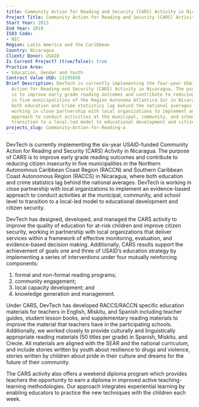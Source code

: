 ```yaml
---
title: Community Action for Reading and Security (CARS) Activity in Nicaragua
Project Title: Community Action for Reading and Security (CARS) Activity in Nicaragua
Start Year: 2013
End Year: 2019
ISO3 Code:
- NIC
Region: Latin America and the Caribbean
Country: Nicaragua
Client/ Donor: USAID
Is Current Project? (true/false): true
Practice Area:
- Education, Gender and Youth
Contract Value USD: 13195858
Brief Description: DevTech is currently implementing the four-year USAID-funded Community
  Action for Reading and Security (CARS) Activity in Nicaragua. The purpose of CARS
  is to improve early grade reading outcomes and contribute to reducing citizen insecurity
  in five municipalities of the Region Autonoma Atlantica Sur in Nicaragua, where
  both education and crime statistics lag behind the national averages. DevTech is
  working in close partnership with local organizations to implement an evidence-based
  approach to conduct activities at the municipal, community, and school level to
  transition to a local-led model to educational development and citizen security.
projects_slug: Community-Action-for-Reading-a
---
```


DevTech is currently implementing the six-year USAID-funded Community Action for Reading and Security (CARS) Activity in Nicaragua. The purpose of CARS is to improve early grade reading outcomes and contribute to reducing citizen insecurity in five municipalities in the Northern Autonomous Caribbean Coast Region (RACCN) and Southern Caribbean Coast Autonomous Region (RACCS) in Nicaragua, where both education and crime statistics lag behind the national averages. DevTech is working in close partnership with local organizations to implement an evidence-based approach to conduct activities at the municipal, community, and school level to transition to a local-led model to educational development and citizen security.

DevTech has designed, developed, and managed the CARS activity to improve the quality of education for at-risk children and improve citizen security, working in partnership with local organizations that deliver services within a framework of effective monitoring, evaluation, and evidence-based decision making. Additionally, CARS results support the achievement of goals one and three of USAID’s education strategy by implementing a series of interventions under four mutually reinforcing components:
1. formal and non-formal reading programs;
2. community engagement;
3. local capacity development; and
4. knowledge generation and management. 

Under CARS, DevTech has developed RACCS/RACCN specific education materials for teachers in English, Miskitu, and Spanish including teacher guides, student lesson books, and supplementary reading materials to improve the material that teachers have in the participating schools. Additionally, we worked closely to provide culturally and linguistically appropriate reading materials (50 titles per grade) in Spanish, Miskitu, and Creole. All materials are aligned with the SEAR and the national curriculum, and include stories written by youth about resilience to drugs and violence, stories written by children about pride in their culture and dreams for the future of their community. 

The CARS activity also offers a weekend diploma program which provides teachers the opportunity to earn a diploma in improved active teaching-learning methodologies. Our approach integrates experiential learning by enabling educators to practice the new techniques with the children each week.
